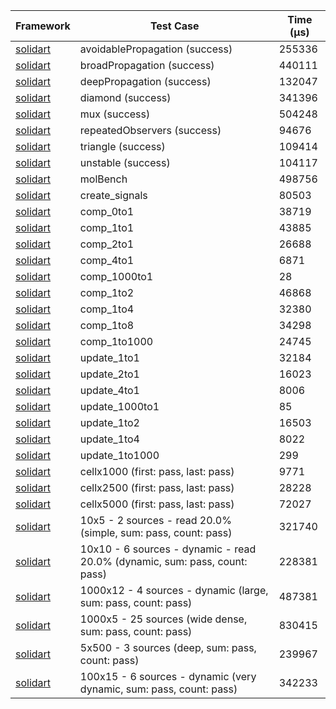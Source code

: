 | Framework | Test Case | Time (μs) |
| --- | --- | --- |
| [solidart](https://github.com/nank1ro/solidart) | avoidablePropagation (success) | 255336 |
| [solidart](https://github.com/nank1ro/solidart) | broadPropagation (success) | 440111 |
| [solidart](https://github.com/nank1ro/solidart) | deepPropagation (success) | 132047 |
| [solidart](https://github.com/nank1ro/solidart) | diamond (success) | 341396 |
| [solidart](https://github.com/nank1ro/solidart) | mux (success) | 504248 |
| [solidart](https://github.com/nank1ro/solidart) | repeatedObservers (success) | 94676 |
| [solidart](https://github.com/nank1ro/solidart) | triangle (success) | 109414 |
| [solidart](https://github.com/nank1ro/solidart) | unstable (success) | 104117 |
| [solidart](https://github.com/nank1ro/solidart) | molBench | 498756 |
| [solidart](https://github.com/nank1ro/solidart) | create_signals | 80503 |
| [solidart](https://github.com/nank1ro/solidart) | comp_0to1 | 38719 |
| [solidart](https://github.com/nank1ro/solidart) | comp_1to1 | 43885 |
| [solidart](https://github.com/nank1ro/solidart) | comp_2to1 | 26688 |
| [solidart](https://github.com/nank1ro/solidart) | comp_4to1 | 6871 |
| [solidart](https://github.com/nank1ro/solidart) | comp_1000to1 | 28 |
| [solidart](https://github.com/nank1ro/solidart) | comp_1to2 | 46868 |
| [solidart](https://github.com/nank1ro/solidart) | comp_1to4 | 32380 |
| [solidart](https://github.com/nank1ro/solidart) | comp_1to8 | 34298 |
| [solidart](https://github.com/nank1ro/solidart) | comp_1to1000 | 24745 |
| [solidart](https://github.com/nank1ro/solidart) | update_1to1 | 32184 |
| [solidart](https://github.com/nank1ro/solidart) | update_2to1 | 16023 |
| [solidart](https://github.com/nank1ro/solidart) | update_4to1 | 8006 |
| [solidart](https://github.com/nank1ro/solidart) | update_1000to1 | 85 |
| [solidart](https://github.com/nank1ro/solidart) | update_1to2 | 16503 |
| [solidart](https://github.com/nank1ro/solidart) | update_1to4 | 8022 |
| [solidart](https://github.com/nank1ro/solidart) | update_1to1000 | 299 |
| [solidart](https://github.com/nank1ro/solidart) | cellx1000 (first: pass, last: pass) | 9771 |
| [solidart](https://github.com/nank1ro/solidart) | cellx2500 (first: pass, last: pass) | 28228 |
| [solidart](https://github.com/nank1ro/solidart) | cellx5000 (first: pass, last: pass) | 72027 |
| [solidart](https://github.com/nank1ro/solidart) | 10x5 - 2 sources - read 20.0% (simple, sum: pass, count: pass) | 321740 |
| [solidart](https://github.com/nank1ro/solidart) | 10x10 - 6 sources - dynamic - read 20.0% (dynamic, sum: pass, count: pass) | 228381 |
| [solidart](https://github.com/nank1ro/solidart) | 1000x12 - 4 sources - dynamic (large, sum: pass, count: pass) | 487381 |
| [solidart](https://github.com/nank1ro/solidart) | 1000x5 - 25 sources (wide dense, sum: pass, count: pass) | 830415 |
| [solidart](https://github.com/nank1ro/solidart) | 5x500 - 3 sources (deep, sum: pass, count: pass) | 239967 |
| [solidart](https://github.com/nank1ro/solidart) | 100x15 - 6 sources - dynamic (very dynamic, sum: pass, count: pass) | 342233 |
